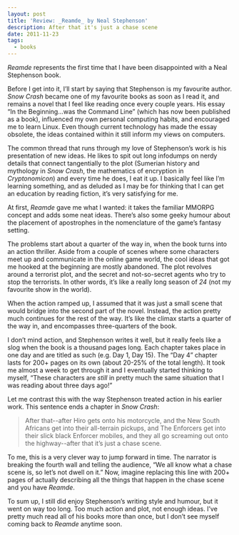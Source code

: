 ```yaml
---
layout: post
title: 'Review: _Reamde_ by Neal Stephenson'
description: After that it's just a chase scene
date: 2011-11-23
tags:
  - books
---
```

  
_Reamde_ represents the first time that I have been disappointed with a Neal Stephenson book.  
  
Before I get into it, I’ll start by saying that Stephenson is my favourite author. _Snow Crash_ became one of my favourite books as soon as I read it, and remains a novel that I feel like reading once every couple years. His essay “In the Beginning...was the Command Line” (which has now been published as a book), influenced my own personal computing habits, and encouraged me to learn Linux. Even though current technology has made the essay obsolete, the ideas contained within it still inform my views on computers.  
  
The common thread that runs through my love of Stephenson’s work is his presentation of new ideas. He likes to spit out long infodumps on nerdy details that connect tangentially to the plot (Sumerian history and mythology in _Snow Crash_, the mathematics of encryption in _Cryptonomicon_) and every time he does, I eat it up. I basically feel like I’m learning something, and as deluded as I may be for thinking that I can get an education by reading fiction, it’s very satisfying for me.  
  
At first, _Reamde_ gave me what I wanted: it takes the familiar MMORPG concept and adds some neat ideas. There’s also some geeky humour about the placement of apostrophes in the nomenclature of the game’s fantasy setting.  
  
The problems start about a quarter of the way in, when the book turns into an action thriller. Aside from a couple of scenes where some characters meet up and communicate in the online game world, the cool ideas that got me hooked at the beginning are mostly abandoned. The plot revolves around a terrorist plot, and the secret and not-so-secret agents who try to stop the terrorists. In other words, it’s like a really long season of _24_ (not my favourite show in the world).  
  
When the action ramped up, I assumed that it was just a small scene that would bridge into the second part of the novel. Instead, the action pretty much continues for the rest of the way. It’s like the climax starts a quarter of the way in, and encompasses three-quarters of the book.  
  
I don’t mind action, and Stephenson writes it well, but it really feels like a slog when the book is a thousand pages long. Each chapter takes place in one day and are titled as such (e.g. Day 1, Day 15). The “Day 4” chapter lasts for 200+ pages on its own (about 20-25% of the total length). It took me almost a week to get through it and I eventually started thinking to myself, “These characters are _still_ in pretty much the same situation that I was reading about three days ago!”  
  
Let me contrast this with the way Stephenson treated action in his earlier work. This sentence ends a chapter in _Snow Crash_:  
  
> After that--after Hiro gets onto his motorcycle, and the New South Africans get into their all-terrain pickups, and The Enforcers get into their slick black Enforcer mobiles, and they all go screaming out onto the highway--after that it’s just a chase scene.
  
To me, this is a very clever way to jump forward in time. The narrator is breaking the fourth wall and telling the audience, “We all know what a chase scene is, so let’s not dwell on it.” Now, imagine replacing this line with 200+ pages of actually describing all the things that happen in the chase scene and you have _Reamde_.  
  
To sum up, I still did enjoy Stephenson’s writing style and humour, but it went on way too long. Too much action and plot, not enough ideas. I’ve pretty much read all of his books more than once, but I don’t see myself coming back to _Reamde_ anytime soon.